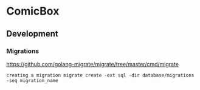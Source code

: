 # ComicBox

## Development

### Migrations

https://github.com/golang-migrate/migrate/tree/master/cmd/migrate

```
creating a migration migrate create -ext sql -dir database/migrations -seq migration_name
```
